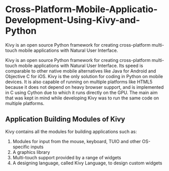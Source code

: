 # Cross-Platform-Mobile-Applicatio-Development-Using-Kivy-and-Python
Kivy is an open source Python framework for creating cross-platform multi-touch mobile applications with Natural User Interface.

Kivy is an open source Python framework for creating cross-platform multi-touch mobile applications with Natural User Interface. Its speed is comparable to other native mobile alternatives like Java for Android and Objective C for iOS. Kivy is the only solution for coding in Python on mobile devices. It is also capable of running on multiple platforms like HTML5 because it does not depend on heavy browser support, and is implemented in C using Cython due to which it runs directly on the GPU. The main aim that was kept in mind while developing Kivy was to run the same code on multiple platforms.


## Application Building Modules of Kivy
Kivy contains all the modules for building applications such as:
1.  Modules for input from the mouse, keyboard, TUIO and other OS-specific inputs
2.  A graphics library
3.  Multi-touch support provided by a range of widgets
4.  A designing language, called Kivy Language, to design custom widgets

